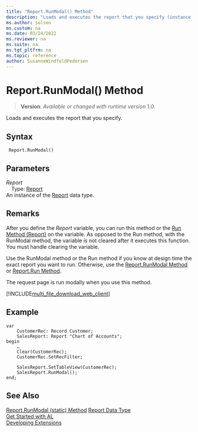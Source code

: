 ```yaml
---
title: "Report.RunModal() Method"
description: "Loads and executes the report that you specify (instance method)."
ms.author: solsen
ms.custom: na
ms.date: 03/24/2022
ms.reviewer: na
ms.suite: na
ms.tgt_pltfrm: na
ms.topic: reference
author: SusanneWindfeldPedersen
---
```

[//]: # (START>DO_NOT_EDIT)
[//]: # (IMPORTANT:Do not edit any of the content between here and the END>DO_NOT_EDIT.)
[//]: # (Any modifications should be made in the .xml files in the ModernDev repo.)
# Report.RunModal() Method
> **Version**: _Available or changed with runtime version 1.0._

Loads and executes the report that you specify.


## Syntax
```AL
 Report.RunModal()
```
## Parameters
*Report*  
&emsp;Type: [Report](report-data-type.md)  
An instance of the [Report](report-data-type.md) data type.  


[//]: # (IMPORTANT: END>DO_NOT_EDIT)

## Remarks  
After you define the *Report* variable, you can run this method or the [Run Method \(Report\)](reportinstance-run-method.md) on the variable. As opposed to the Run method, with the RunModal method, the variable is not cleared after it executes this function. You must handle clearing the variable.

Use the RunModal method or the Run method if you know at design time the exact report you want to run. Otherwise, use the [Report.RunModal Method](report-runmodal-method.md) or [Report.Run Method](report-run-method.md).  
  
  
The request page is run modally when you use this method. 


[!INCLUDE[multi_file_download_web_client](../../includes/multi_file_download_web_client.md)]
  
## Example  

```AL  
var
    CustomerRec: Record Customer;
    SalesReport: Report "Chart of Accounts";
begin
    …  
    Clear(CustomerRec);  
    CustomerRec.SetRecFilter; 

    SalesReport.SetTableView(CustomerRec);  
    SalesReport.RunModal();
end;  
```  

## See Also
[Report.RunModal (static) Method](report-runmodal-method.md)
[Report Data Type](report-data-type.md)  
[Get Started with AL](../../devenv-get-started.md)  
[Developing Extensions](../../devenv-dev-overview.md)